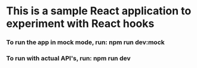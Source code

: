 # This is a sample React application to experiment with React hooks

### To run the app in mock mode, run: npm run dev:mock

### To run with actual API's, run: npm run dev
